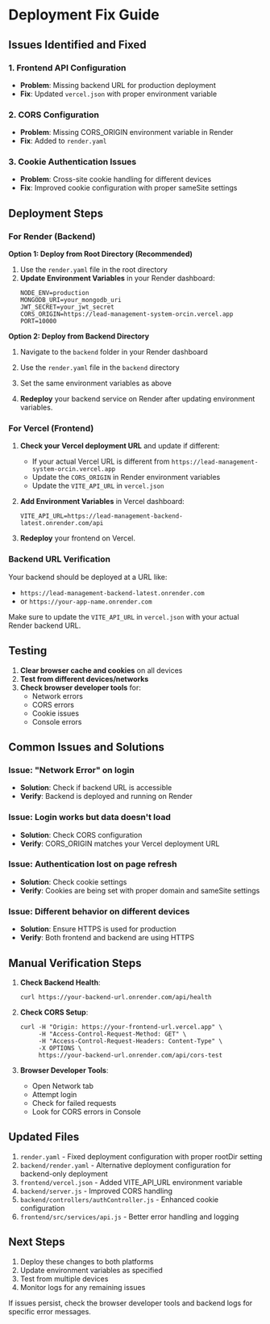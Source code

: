 # Deployment Fix Guide

## Issues Identified and Fixed

### 1. Frontend API Configuration
- **Problem**: Missing backend URL for production deployment
- **Fix**: Updated `vercel.json` with proper environment variable

### 2. CORS Configuration
- **Problem**: Missing CORS_ORIGIN environment variable in Render
- **Fix**: Added to `render.yaml`

### 3. Cookie Authentication Issues
- **Problem**: Cross-site cookie handling for different devices
- **Fix**: Improved cookie configuration with proper sameSite settings

## Deployment Steps

### For Render (Backend)

**Option 1: Deploy from Root Directory (Recommended)**
1. Use the `render.yaml` file in the root directory
2. **Update Environment Variables** in your Render dashboard:
   ```
   NODE_ENV=production
   MONGODB_URI=your_mongodb_uri
   JWT_SECRET=your_jwt_secret
   CORS_ORIGIN=https://lead-management-system-orcin.vercel.app
   PORT=10000
   ```

**Option 2: Deploy from Backend Directory**
1. Navigate to the `backend` folder in your Render dashboard
2. Use the `render.yaml` file in the `backend` directory
3. Set the same environment variables as above

2. **Redeploy** your backend service on Render after updating environment variables.

### For Vercel (Frontend)

1. **Check your Vercel deployment URL** and update if different:
   - If your actual Vercel URL is different from `https://lead-management-system-orcin.vercel.app`
   - Update the `CORS_ORIGIN` in Render environment variables
   - Update the `VITE_API_URL` in `vercel.json`

2. **Add Environment Variables** in Vercel dashboard:
   ```
   VITE_API_URL=https://lead-management-backend-latest.onrender.com/api
   ```

3. **Redeploy** your frontend on Vercel.

### Backend URL Verification

Your backend should be deployed at a URL like:
- `https://lead-management-backend-latest.onrender.com`
- or `https://your-app-name.onrender.com`

Make sure to update the `VITE_API_URL` in `vercel.json` with your actual Render backend URL.

## Testing

1. **Clear browser cache and cookies** on all devices
2. **Test from different devices/networks**
3. **Check browser developer tools** for:
   - Network errors
   - CORS errors
   - Cookie issues
   - Console errors

## Common Issues and Solutions

### Issue: "Network Error" on login
- **Solution**: Check if backend URL is accessible
- **Verify**: Backend is deployed and running on Render

### Issue: Login works but data doesn't load
- **Solution**: Check CORS configuration
- **Verify**: CORS_ORIGIN matches your Vercel deployment URL

### Issue: Authentication lost on page refresh
- **Solution**: Check cookie settings
- **Verify**: Cookies are being set with proper domain and sameSite settings

### Issue: Different behavior on different devices
- **Solution**: Ensure HTTPS is used for production
- **Verify**: Both frontend and backend are using HTTPS

## Manual Verification Steps

1. **Check Backend Health**:
   ```
   curl https://your-backend-url.onrender.com/api/health
   ```

2. **Check CORS Setup**:
   ```
   curl -H "Origin: https://your-frontend-url.vercel.app" \
        -H "Access-Control-Request-Method: GET" \
        -H "Access-Control-Request-Headers: Content-Type" \
        -X OPTIONS \
        https://your-backend-url.onrender.com/api/cors-test
   ```

3. **Browser Developer Tools**:
   - Open Network tab
   - Attempt login
   - Check for failed requests
   - Look for CORS errors in Console

## Updated Files

1. `render.yaml` - Fixed deployment configuration with proper rootDir setting
2. `backend/render.yaml` - Alternative deployment configuration for backend-only deployment
3. `frontend/vercel.json` - Added VITE_API_URL environment variable
4. `backend/server.js` - Improved CORS handling
5. `backend/controllers/authController.js` - Enhanced cookie configuration
6. `frontend/src/services/api.js` - Better error handling and logging

## Next Steps

1. Deploy these changes to both platforms
2. Update environment variables as specified
3. Test from multiple devices
4. Monitor logs for any remaining issues

If issues persist, check the browser developer tools and backend logs for specific error messages.
